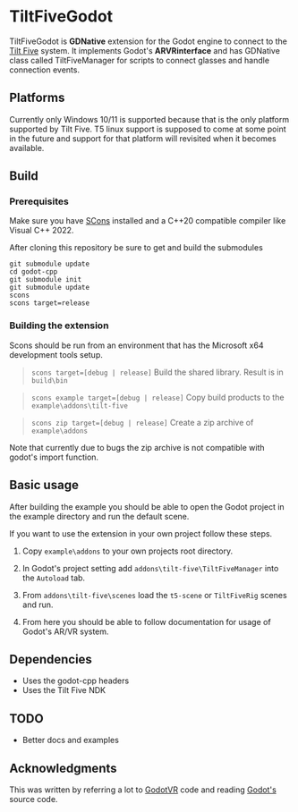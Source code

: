 # TiltFiveGodot

TiltFiveGodot is **GDNative** extension for the Godot engine to connect to the [Tilt Five](https://www.tiltfive.com/) 
system. It implements Godot's **ARVRinterface** and has GDNative class called TiltFiveManager for scripts to connect 
glasses and handle connection events.

## Platforms

Currently only Windows 10/11 is supported because that is the only platform supported by Tilt Five. T5 linux support
is supposed to come at some point in the future and support for that platform will revisited when it becomes available. 

## Build

### Prerequisites

Make sure you have [SCons](https://scons.org/) installed and a C++20 compatible 
compiler like Visual C++ 2022. 

After cloning this repository be sure to get and build the submodules

```git submodule init
git submodule update
cd godot-cpp
git submodule init
git submodule update
scons
scons target=release
```

### Building the extension

Scons should be run from an environment that has the Microsoft x64 development tools setup.

> `scons target=[debug | release]` Build the shared library. Result is in `build\bin`

> `scons example target=[debug | release]` Copy build products to the `example\addons\tilt-five`

> `scons zip target=[debug | release]` Create a zip archive of `example\addons`

Note that currently due to bugs the zip archive is not compatible with godot's import function.

## Basic usage 

After building the example you should be able to open the Godot project in the example directory
and run the default scene.

If you want to use the extension in your own project follow these steps.

1) Copy `example\addons` to your own projects root directory. 

2) In Godot's project setting add `addons\tilt-five\TiltFiveManager` into the `Autoload` tab.

3) From `addons\tilt-five\scenes` load the `t5-scene` or `TiltFiveRig` scenes and run. 

4) From here you should be able to follow documentation for usage of Godot's AR/VR system.

## Dependencies

- Uses the godot-cpp headers
- Uses the Tilt Five NDK

## TODO

- Better docs and examples

## Acknowledgments

This was written by referring a lot to [GodotVR](https://github.com/GodotVR) code and reading 
[Godot's](https://github.com/godotengine/godot) source code. 
